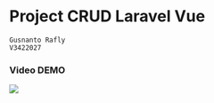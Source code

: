 # Project CRUD Laravel Vue
```
Gusnanto Rafly
V3422027
```

### Video DEMO

![](demo/videodemo.gif)
